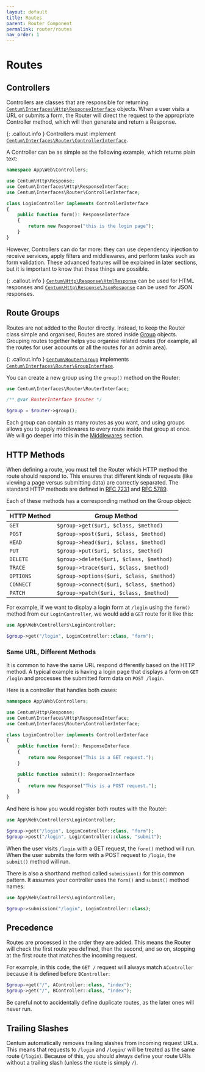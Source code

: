 ```yaml
---
layout: default
title: Routes
parent: Router Component
permalink: router/routes
nav_order: 1
---
```




# Routes

## Controllers

Controllers are classes that are responsible for returning [`Centum\Interfaces\Http\ResponseInterface`](https://github.com/SidRoberts/centum/blob/main/src/Interfaces/Http/ResponseInterface.php) objects.
When a user visits a URL or submits a form, the Router will direct the request to the appropriate Controller method, which will then generate and return a Response.

{: .callout.info }
Controllers must implement [`Centum\Interfaces\Router\ControllerInterface`](https://github.com/SidRoberts/centum/blob/main/src/Interfaces/Router/ControllerInterface.php).

A Controller can be as simple as the following example, which returns plain text:

```php
namespace App\Web\Controllers;

use Centum\Http\Response;
use Centum\Interfaces\Http\ResponseInterface;
use Centum\Interfaces\Router\ControllerInterface;

class LoginController implements ControllerInterface
{
    public function form(): ResponseInterface
    {
        return new Response("this is the login page");
    }
}
```

However, Controllers can do far more: they can use dependency injection to receive services, apply filters and middlewares, and perform tasks such as form validation.
These advanced features will be explained in later sections, but it is important to know that these things are possible.

{: .callout.info }
[`Centum\Http\Response\HtmlResponse`](https://github.com/SidRoberts/centum/blob/main/src/Http/Response/HtmlResponse.php) can be used for HTML responses and [`Centum\Http\Response\JsonResponse`](https://github.com/SidRoberts/centum/blob/main/src/Http/Response/JsonResponse.php) can be used for JSON responses.



## Route Groups

Routes are not added to the Router directly.
Instead, to keep the Router class simple and organised, Routes are stored inside [Group](https://github.com/SidRoberts/centum/blob/main/src/Router/Group.php) objects.
Grouping routes together helps you organise related routes (for example, all the routes for user accounts or all the routes for an admin area).

{: .callout.info }
[`Centum\Router\Group`](https://github.com/SidRoberts/centum/blob/main/src/Router/Group.php) implements [`Centum\Interfaces\Router\GroupInterface`](https://github.com/SidRoberts/centum/blob/main/src/Interfaces/Router/GroupInterface.php).

You can create a new group using the `group()` method on the Router:

```php
use Centum\Interfaces\Router\RouterInterface;

/** @var RouterInterface $router */

$group = $router->group();
```

Each group can contain as many routes as you want, and using groups allows you to apply middlewares to every route inside that group at once.
We will go deeper into this in the [Middlewares](middlewares.md) section.



## HTTP Methods

When defining a route, you must tell the Router which HTTP method the route should respond to.
This ensures that different kinds of requests (like viewing a page versus submitting data) are correctly separated.
The standard HTTP methods are defined in [RFC 7231](https://tools.ietf.org/html/rfc7231#section-4) and [RFC 5789](https://tools.ietf.org/html/rfc5789#section-2).

Each of these methods has a corresponding method on the Group object:

| HTTP Method | Group Method                             |
| ----------- | ---------------------------------------- |
| `GET`       | `$group->get($uri, $class, $method)`     |
| `POST`      | `$group->post($uri, $class, $method)`    |
| `HEAD`      | `$group->head($uri, $class, $method)`    |
| `PUT`       | `$group->put($uri, $class, $method)`     |
| `DELETE`    | `$group->delete($uri, $class, $method)`  |
| `TRACE`     | `$group->trace($uri, $class, $method)`   |
| `OPTIONS`   | `$group->options($uri, $class, $method)` |
| `CONNECT`   | `$group->connect($uri, $class, $method)` |
| `PATCH`     | `$group->patch($uri, $class, $method)`   |

For example, if we want to display a login form at `/login` using the `form()` method from our `LoginController`, we would add a `GET` route for it like this:

```php
use App\Web\Controllers\LoginController;

$group->get("/login", LoginController::class, "form");
```

### Same URL, Different Methods

It is common to have the same URL respond differently based on the HTTP method.
A typical example is having a login page that displays a form on `GET /login` and processes the submitted form data on `POST /login`.

Here is a controller that handles both cases:

```php
namespace App\Web\Controllers;

use Centum\Http\Response;
use Centum\Interfaces\Http\ResponseInterface;
use Centum\Interfaces\Router\ControllerInterface;

class LoginController implements ControllerInterface
{
    public function form(): ResponseInterface
    {
        return new Response("This is a GET request.");
    }

    public function submit(): ResponseInterface
    {
        return new Response("This is a POST request.");
    }
}
```

And here is how you would register both routes with the Router:

```php
use App\Web\Controllers\LoginController;

$group->get("/login", LoginController::class, "form");
$group->post("/login", LoginController::class, "submit");
```

When the user visits `/login` with a GET request, the `form()` method will run.
When the user submits the form with a POST request to `/login`, the `submit()` method will run.

There is also a shorthand method called `submission()` for this common pattern.
It assumes your controller uses the `form()` and `submit()` method names:

```php
use App\Web\Controllers\LoginController;

$group->submission("/login", LoginController::class);
```



## Precedence

Routes are processed in the order they are added.
This means the Router will check the first route you defined, then the second, and so on, stopping at the first route that matches the incoming request.

For example, in this code, the `GET /` request will always match `AController` because it is defined before `BController`:

```php
$group->get("/", AController::class, "index");
$group->get("/", BController::class, "index");
```

Be careful not to accidentally define duplicate routes, as the later ones will never run.



## Trailing Slashes

Centum automatically removes trailing slashes from incoming request URLs.
This means that requests to `/login` and `/login/` will be treated as the same route (`/login`).
Because of this, you should always define your route URIs without a trailing slash (unless the route is simply `/`).
